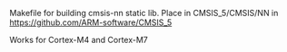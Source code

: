 Makefile for building cmsis-nn static lib. Place in CMSIS_5/CMSIS/NN in https://github.com/ARM-software/CMSIS_5 

Works for Cortex-M4 and Cortex-M7
